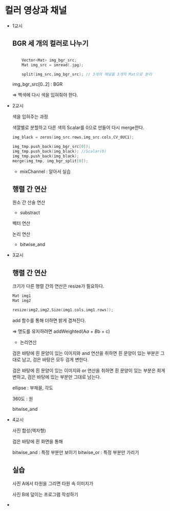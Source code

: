 # 컬러 영상과 채널

- 1교시

    ## BGR 세 개의 컬러로 나누기

    ```cpp

    	Vector<Mat> img_bgr_src;
    	Mat img_src = imread(.jpg);
     
    	split(img_src,img_bgr_src); // 3개의 채널을 3개의 Mat으로 분리
    ```

    img_bgr_src[0..2] : BGR



    ⇒ 백색에 다시 색을 입혀줘야 한다.

- 2교시

    색을 입혀주는 과정

    색깔별로 분할하고 다른 색의 Scalar를 0으로 만들어 다시 merge한다. 

    ```cpp
    img_black = zeros(img_src.rows,img_src.cols,CV_8UC1);

    img_tmp.push_back(img_bgr_src[0]);
    img_tmp.push_back(img_black); //Scalar(0)
    img_tmp.push_back(img_black);
    merge(img_tmp, img_bgr_split[0]);
    ```

   
    - mixChannel : 알아서 실습

    ## 행렬 간 연산

    원소 간 산술 연산

    - substract

    벡터 연산

    논리 연산

    - bitwise_and

- 3교시

    ## 행렬 간 연산

    크기가 다른 행렬 간의 연산은 resize가 필요하다.

    ```cpp
    Mat img1
    Mat img2

    resize(img2,img2,Size(img1.cols,img1.rows));
    ```

    add 함수를 통해 더하면 밝게 겹쳐진다.

    ⇒ 명도를 유지하려면 addWeighted(A*a + B*b + c)

    - 논리연산

    검은 바탕에 흰 문양이 있는 이미지와 and 연산을 취하면
    흰 문양이 있는 부분은 그대로 남고, 검은 바탕은 모두 검게 변한다.

    검은 바탕에 흰 문양이 있는 이미지와 or 연산을 취하면
    흰 문양이 있는 부분은 희게 변하고, 검은 바탕에 있는 부분만 그대로 남는다.

    ellipse : 부채꼴, 각도


    360도 : 원

    bitwise_and

- 4교시

    사진 합성(액자형)

    검은 바탕에 흰 화면을 통해

    bitwise_and : 특정 부분만 보이기
    bitwise_or : 특정 부분만 가리기

    ## 실습

    사진 A에서 타원을 그리면 타원 속 이미지가

    사진 B에 덮이는 프로그램 작성하기

-
